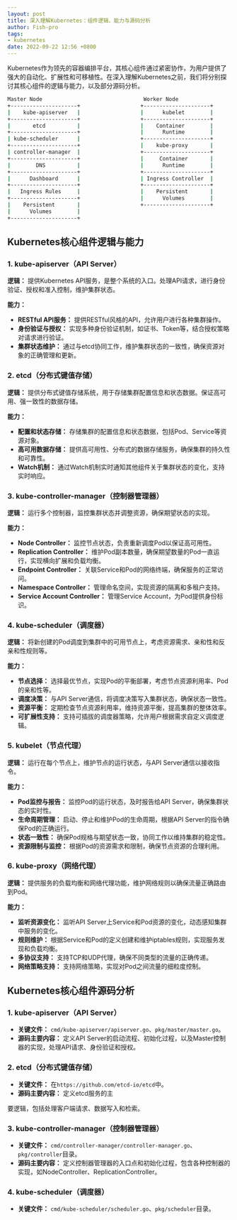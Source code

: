 ```yaml
---
layout: post
title: 深入理解Kubernetes：组件逻辑、能力与源码分析
author: Fish-pro
tags:
- kubernetes
date: 2022-09-22 12:56 +0800
---
```

Kubernetes作为领先的容器编排平台，其核心组件通过紧密协作，为用户提供了强大的自动化、扩展性和可移植性。在深入理解Kubernetes之前，我们将分别探讨其核心组件的逻辑与能力，以及部分源码分析。

```bash
Master Node                                Worker Node
+---------------------+                   +---------------------+
|    kube-apiserver   |                   |      kubelet        |
+---------------------+                   +---------------------+
|       etcd          |                   |    Container        |
+---------------------+                   |      Runtime        |
| kube-scheduler      |                   +---------------------+
+---------------------+                   |    kube-proxy       |
| controller-manager  |                   +---------------------+
+---------------------+                   |     Container       |
|        DNS          |                   |      Runtime        |
+---------------------+                   +---------------------+
|      Dashboard      |                   | Ingress Controller  |
+---------------------+                   +---------------------+
|   Ingress Rules     |                   |    Persistent       |
+---------------------+                   |      Volumes        |
|    Persistent       |                   +---------------------+
|      Volumes        |
+---------------------+
```

## Kubernetes核心组件逻辑与能力

### 1. kube-apiserver（API Server）

**逻辑：** 提供Kubernetes API服务，是整个系统的入口。处理API请求，进行身份验证、授权和准入控制，维护集群状态。

**能力：** 
- **RESTful API服务：** 提供RESTful风格的API，允许用户进行各种集群操作。
- **身份验证与授权：** 实现多种身份验证机制，如证书、Token等，结合授权策略对请求进行验证。
- **集群状态维护：** 通过与etcd协同工作，维护集群状态的一致性，确保资源对象的正确管理和更新。

### 2. etcd（分布式键值存储）

**逻辑：** 提供分布式键值存储系统，用于存储集群配置信息和状态数据。保证高可用、强一致性的数据存储。

**能力：** 
- **配置和状态存储：** 存储集群的配置信息和状态数据，包括Pod、Service等资源对象。
- **高可用数据存储：** 提供高可用性、分布式的数据存储服务，确保集群的持久性和可靠性。
- **Watch机制：** 通过Watch机制实时通知其他组件关于集群状态的变化，支持实时响应。

### 3. kube-controller-manager（控制器管理器）

**逻辑：** 运行多个控制器，监控集群状态并调整资源，确保期望状态的实现。

**能力：**
- **Node Controller：** 监控节点状态，负责重新调度Pod以保证高可用性。
- **Replication Controller：** 维护Pod副本数量，确保期望数量的Pod一直运行，实现横向扩展和负载均衡。
- **Endpoint Controller：** 关联Service和Pod的网络终端，确保服务的正常访问。
- **Namespace Controller：** 管理命名空间，实现资源的隔离和多租户支持。
- **Service Account Controller：** 管理Service Account，为Pod提供身份标识。

### 4. kube-scheduler（调度器）

**逻辑：** 将新创建的Pod调度到集群中的可用节点上，考虑资源需求、亲和性和反亲和性规则等。

**能力：**
- **节点选择：** 选择最优节点，实现Pod的平衡部署，考虑节点资源利用率、Pod的亲和性等。
- **调度决策：** 与API Server通信，将调度决策写入集群状态，确保状态一致性。
- **资源平衡：** 定期检查节点资源利用率，维持资源平衡，提高集群的整体效率。
- **可扩展性支持：** 支持可插拔的调度器策略，允许用户根据需求自定义调度逻辑。

### 5. kubelet（节点代理）

**逻辑：** 运行在每个节点上，维护节点的运行状态，与API Server通信以接收指令。

**能力：**
- **Pod监控与报告：** 监控Pod的运行状态，及时报告给API Server，确保集群状态的实时性。
- **生命周期管理：** 启动、停止和维护Pod的生命周期，根据API Server的指令确保Pod的正确运行。
- **状态一致性：** 确保Pod规格与期望状态一致，协同工作以维持集群的稳定性。
- **资源限制与监控：** 根据Pod的资源需求和限制，确保节点资源的合理利用。

### 6. kube-proxy（网络代理）

**逻辑：** 提供服务的负载均衡和网络代理功能，维护网络规则以确保流量正确路由到Pod。

**能力：**
- **监听资源变化：** 监听API Server上Service和Pod资源的变化，动态感知集群中服务的变化。
- **规则维护：** 根据Service和Pod的定义创建和维护iptables规则，实现服务发现和负载均衡。
- **多协议支持：** 支持TCP和UDP代理，确保不同类型的流量的正确传递。
- **网络策略支持：** 支持网络策略，实现对Pod之间流量的细粒度控制。

## Kubernetes核心组件源码分析

### 1. kube-apiserver（API Server）

- **关键文件：** `cmd/kube-apiserver/apiserver.go`、`pkg/master/master.go`。
- **源码主要内容：** 定义API Server的启动流程、初始化过程，以及Master控制器的实现，处理API请求、身份验证和授权。

### 2. etcd（分布式键值存储）

- **关键文件：** 在`https://github.com/etcd-io/etcd`中。
- **源码主要内容：** 定义etcd服务的主

要逻辑，包括处理客户端请求、数据写入和检索。

### 3. kube-controller-manager（控制器管理器）

- **关键文件：** `cmd/controller-manager/controller-manager.go`、`pkg/controller`目录。
- **源码主要内容：** 定义控制器管理器的入口点和初始化过程，包含各种控制器的实现，如NodeController、ReplicationController。

### 4. kube-scheduler（调度器）

- **关键文件：** `cmd/kube-scheduler/scheduler.go`、`pkg/scheduler`目录。
